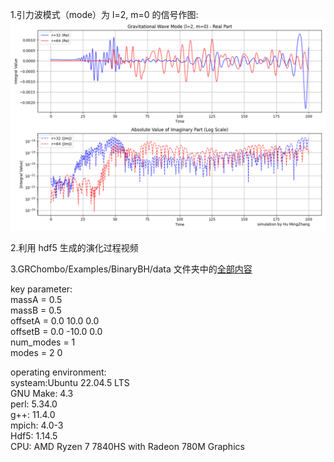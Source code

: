1.引力波模式（mode）为 l=2, m=0 的信号作图:
![](https://github.com/mulisnow/SimulationOfBinaryBlackHoles/blob/master/signal%20pattern/Weyl4_mode_20.png)

2.利用 hdf5 生成的演化过程视频

3.GRChombo/Examples/BinaryBH/data 文件夹中的[全部内容](https://github.com/mulisnow/SimulationOfBinaryBlackHoles/tree/master/data)

key parameter:  
massA = 0.5  
massB = 0.5  
offsetA = 0.0 10.0 0.0    
offsetB = 0.0 -10.0 0.0    
num_modes = 1  
modes = 2 0   

operating environment:    
systeam:Ubuntu 22.04.5 LTS  
GNU Make: 4.3  
perl: 5.34.0  
g++: 11.4.0  
mpich: 4.0-3  
Hdf5: 1.14.5  
CPU: AMD Ryzen 7 7840HS with Radeon 780M Graphics  
